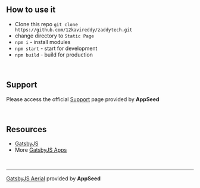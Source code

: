 ## How to use it
- Clone this repo `git clone https://github.com/12kavireddy/zaddytech.git`
- change directory to `Static Page`
- `npm i` - install modules
- `npm start` - start for development
- `npm build` - build for production

<br />

## Support

Please access the official [Support](https://appseed.us/support) page provided by **AppSeed**

<br />

## Resources
 
 - [GatsbyJS](https://www.gatsbyjs.org/)
 - More [GatsbyJS Apps](https://appseed.us/apps/gatsbyjs)

<br />

---
[GatsbyJS Aerial](https://appseed.us/apps/gatsbyjs/gatsby-html5up-aerial) provided by **AppSeed**

